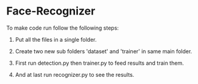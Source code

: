 # Face-Recognizer
To make code run follow the following steps:
1. Put all the files in a single folder.

2. Create two new sub folders 'dataset' and 'trainer' in same main folder.

3. First run detection.py then trainer.py to feed results and train them.

4. And at last run recognizer.py to see the results.

